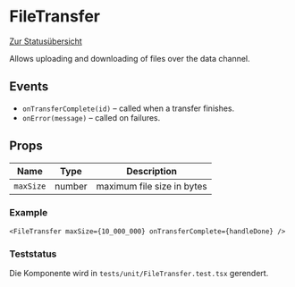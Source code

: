 # FileTransfer

[Zur Statusübersicht](./status.md)

Allows uploading and downloading of files over the data channel.

## Events
- `onTransferComplete(id)` – called when a transfer finishes.
- `onError(message)` – called on failures.

## Props

| Name | Type | Description |
| --- | --- | --- |
| `maxSize` | number | maximum file size in bytes |

### Example

```tsx
<FileTransfer maxSize={10_000_000} onTransferComplete={handleDone} />
```

### Teststatus

Die Komponente wird in `tests/unit/FileTransfer.test.tsx` gerendert.
